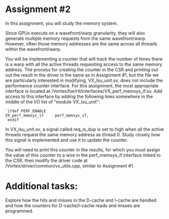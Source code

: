 # Assignment #2

In this assignment, you will study the memory system. 

Since GPUs execute on a wavefront/warp granularity, they will also generate multiple memory requests from the same wavefront/warp. However, often those memory addresses are the same across all threads within the wavefront/warp. 

You will be implementing a counter that will track the number of times there is a warp with all the active threads requesting access to the same memory address. The process for creating the counter in the CSR and printing out out the result in the driver is the same as in Assignment #1, but the file we are particularly interested in modifying, VX_lsu_unit.sv, does not include the performance counter interface. For this assignment, the most appropriate interface is located at /Vortex/hw/rtl/interfaces/VX_perf_memsys_if.sv. Add access to this interface by adding the following lines somewhere in the middle of the I/O list of "module VX_lsu_unit":

    `ifdef PERF_ENABLE
    VX_perf_memsys_if     perf_memsys_if,
    `endif

In VX_lsu_unit.sv, a signal called req_is_dup is set to high when all the active threads request the same memory address as thread 0. Study closely how this signal is implemented and use it to update the counter. 

You will need to print this counter in the results, for which you must assign the value of this counter to a wire in the perf_memsys_if interface linked to the CSR, then modify the driver code at /Vortex/driver/common/vx_utils.cpp, similar to Assignment #1.

# Additional tasks: 

Explore how the hits and misses in the D-cache and I-cache are handled and how the counters for D-cache/I-cache reads and misses are programmed.
